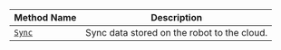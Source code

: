 Method Name | Description
----------- | -----------
[`Sync`](/services/data/#sync) | Sync data stored on the robot to the cloud.
